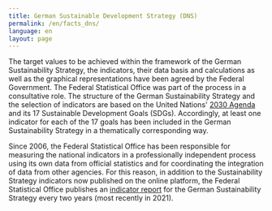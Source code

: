 ```yaml
---
title: German Sustainable Development Strategy (DNS)
permalink: /en/facts_dns/
language: en
layout: page
---
```


The target values to be achieved within the framework of the German Sustainability Strategy, the indicators, their data basis and calculations as well as the graphical representations have been agreed by the Federal Government. The Federal Statistical Office was part of the process in a consultative role. The structure of the German Sustainability Strategy and the selection of indicators are based on the United Nations' [2030 Agenda](https://sustainabledevelopment-deutschland.github.io/en/facts_agenda/) and its 17 Sustainable Development Goals (SDGs). Accordingly, at least one indicator for each of the 17 goals has been included in the German Sustainability Strategy in a thematically corresponding way.

Since 2006, the Federal Statistical Office has been responsible for measuring the national indicators in a professionally independent process using its own data from official statistics and for coordinating the integration of data from other agencies. For this reason, in addition to the Sustainability Strategy indicators now published on the online platform, the Federal Statistical Office publishes an [indicator report](https://www.destatis.de/EN/Themes/Society-Environment/Sustainable-Development-Indicators/_node.html#sprg355414) for the German Sustainability Strategy every two years (most recently in 2021).
